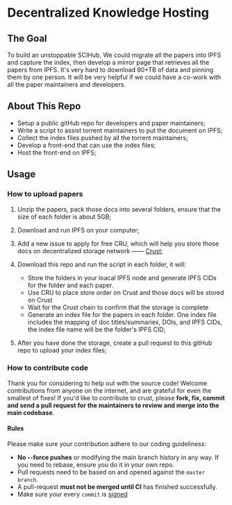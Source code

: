 # Decentralized Knowledge Hosting

## The Goal

To build an unstoppable SCIHub, We could migrate all the papers into IPFS and capture the index, then develop a mirror page that retrieves all the papers from IPFS. It's very hard to download 80+TB of data and pinning them by one person. It will be very helpful if we could have a co-work with all the paper maintainers and developers.

## About This Repo

- Setup a public gitHub repo for developers and paper maintainers;
- Write a script to assist torrent maintainers to put the document on IPFS;
- Collect the index files pushed by all the torrent maintainers;
- Develop a front-end that can use the index files;
- Host the front-end on IPFS;

## Usage

### How to upload papers

1. Unzip the papers, pack those docs into several folders, ensure that the size of each folder is about 5GB;
2. Download and run IPFS on your computer;
3. Add a new issue to apply for free CRU, which will help you store those docs on decentralized storage network —— [Crust](https://github.com/crustio/crust);
4. Download this repo and run the script in each folder, it will:
    - Store the folders in your loacal IPFS node and generate IPFS CIDs for the folder and each paper.
    - Use CRU to place store order on Crust and those docs will be stored on Crust 
    - Wait for the Crust chain to confirm that the storage is complete 
    - Generate an index file for the papers in each folder. One index file includes the mapping of doc titles/summaries, DOIs, and IPFS CIDs, the index file name will be the folder's IPFS CID;

5. After you have done the storage, create a pull request to this gitHub repo to upload your index files;

### How to contribute code
Thank you for considering to help out with the source code! Welcome contributions from anyone on the internet, and are grateful for even the smallest of fixes!
If you'd like to contribute to crust, please **fork, fix, commit and send a pull request for the maintainers to review and merge into the main codebase**.

#### Rules
Please make sure your contribution adhere to our coding guideliness:
- **No --force pushes** or modifying the main branch history in any way. If you need to rebase, ensure you do it in your own repo.
- Pull requests need to be based on and opened against the `master branch`.
- A pull-request **must not be merged until CI** has finished successfully.
- Make sure your every `commit` is [signed](https://help.github.com/en/github/authenticating-to-github/about-commit-signature-verification)
